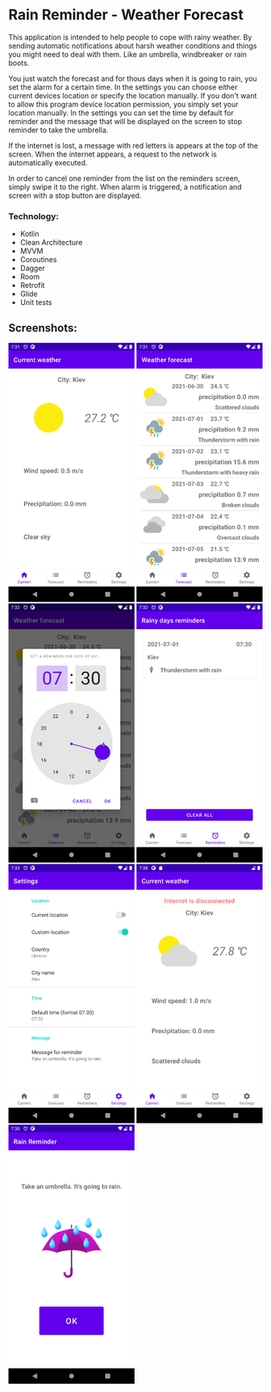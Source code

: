 # Rain Reminder - Weather Forecast 

This application is intended to help people to cope with rainy weather. 
By sending automatic notifications about harsh weather conditions and things you might need to deal with them.
Like an umbrella, windbreaker or rain boots.

You just watch the forecast and for thous days when it is going to rain, you set the alarm for a certain time.
In the settings you can choose either current devices location or specify the location manually. 
If you don't want to allow this program device location permission, you simply set your location manually.
In the settings you can set the time by default for reminder and the message that will be displayed on the screen 
to stop reminder to take the umbrella.

If the internet is lost, a message with red letters is appears at the top of the screen.
When the internet appears, a request to the network is automatically executed.   

In order to cancel one reminder from the list on the reminders screen, simply swipe it to the right.
When alarm is triggered, a notification and screen with a stop button are displayed. 

### Technology:
- Kotlin
- Clean Architecture
- MVVM
- Coroutines
- Dagger
- Room
- Retrofit
- Glide
- Unit tests

## Screenshots:
<img src="docs/1.png" width="250">
<img src="docs/2.png" width="250">
<img src="docs/3.png" width="250">
<img src="docs/4.png" width="250">
<img src="docs/5.png" width="250">
<img src="docs/6_Internet_is_disconnected.png" width="250">
<img src="docs/7.png" width="250">


